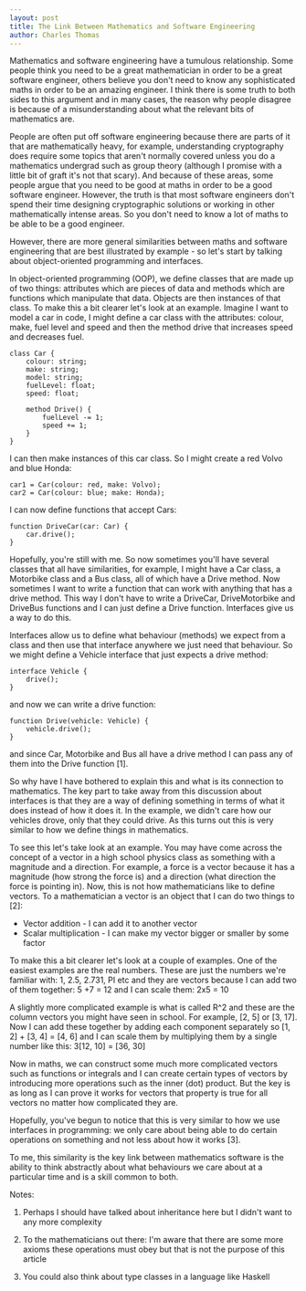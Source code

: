 ```yaml
---
layout: post
title: The Link Between Mathematics and Software Engineering
author: Charles Thomas
---
```


Mathematics and software engineering have a tumulous relationship. Some people think you need to be a great mathematician in order to be a great software engineer, others believe you don't need to know any sophisticated maths in order to be an amazing engineer. I think there is some truth to both sides to this argument and in many cases, the reason why people disagree is because of a misunderstanding about what the relevant bits of mathematics are.

People are often put off software engineering because there are parts of it that are mathematically heavy, for example, understanding cryptography does require some topics that aren't normally covered unless you do a mathematics undergrad such as group theory (although I promise with a little bit of graft it's not that scary). And because of these areas, some people argue that you need to be good at maths in order to be a good software engineer. However, the truth is that most software engineers don't spend their time designing cryptographic solutions or working in other mathematically intense areas. So you don't need to know a lot of maths to be able to be a good engineer.

However, there are more general similarities between maths and software engineering that are best illustrated by example - so let's start by talking about object-oriented programming and interfaces. 

In object-oriented programming (OOP), we define classes that are made up of two things: attributes which are pieces of data and methods which are functions which manipulate that data. Objects are then instances of that class. To make this a bit clearer let's look at an example. Imagine I want to model a car in code, I might define a car class with the attributes: colour, make, fuel level and speed and then the method drive that increases speed and decreases fuel. 

```
class Car {
	colour: string;
	make: string;
	model: string;
	fuelLevel: float;
	speed: float;

	method Drive() {
		fuelLevel -= 1;
		speed += 1;
	}
}
```

I can then make instances of this car class. So I might create a red Volvo and blue Honda: 
```
car1 = Car(colour: red, make: Volvo);
car2 = Car(colour: blue; make: Honda);
```

I can now define functions that accept Cars:
```
function DriveCar(car: Car) {
	car.drive();
}
```

Hopefully, you're still with me. So now sometimes you'll have several classes that all have similarities, for example, I might have a Car class, a Motorbike class and a Bus class, all of which have a Drive method. Now sometimes I want to write a function that can work with anything that has a drive method. This way I don't have to write a DriveCar, DriveMotorbike and DriveBus functions and I can just define a Drive function. Interfaces give us a way to do this.

Interfaces allow us to define what behaviour (methods) we expect from a class and then use that interface anywhere we just need that behaviour. So we might define a Vehicle interface that just expects a drive method:
```
interface Vehicle {
	drive();
}
```

and now we can write a drive function:
```
function Drive(vehicle: Vehicle) {
	vehicle.drive();
}
```

and since Car, Motorbike and Bus all have a drive method I can pass any of them into the Drive function [1].

So why have I have bothered to explain this and what is its connection to mathematics. The key part to take away from this discussion about interfaces is that they are a way of defining something in terms of what it does instead of how it does it. In the example, we didn't care how our vehicles drove, only that they could drive. As this turns out this is very similar to how we define things in mathematics.

To see this let's take look at an example. You may have come across the concept of a vector in a high school physics class as something with a magnitude and a direction. For example, a force is a vector because it has a magnitude (how strong the force is) and a direction (what direction the force is pointing in). Now, this is not how mathematicians like to define vectors. To a mathematician a vector is an object that I can do two things to [2]: 
* Vector addition - I can add it to another vector 
* Scalar multiplication - I can make my vector bigger or smaller by some factor

To make this a bit clearer let's look at a couple of examples. One of the easiest examples are the real numbers. These are just the numbers we're familiar with: 1, 2.5, 2.731, PI etc and they are vectors because I can add two of them together: 5 +7 = 12 and I can scale them: 2x5 = 10

A slightly more complicated example is what is called R^2 and these are the column vectors you might have seen in school. For example, [2, 5] or [3, 17]. Now I can add these together by adding each component separately so [1, 2] + [3, 4] = [4, 6] and I can scale them by multiplying them by a single number like this: 3[12, 10] = [36, 30]

Now in maths, we can construct some much more complicated vectors such as functions or integrals and I can create certain types of vectors by introducing more operations such as the inner (dot) product. But the key is as long as I can prove it works for vectors that property is true for all vectors no matter how complicated they are. 

Hopefully, you've begun to notice that this is very similar to how we use interfaces in programming: we only care about being able to do certain operations on something and not less about how it works [3].

To me, this similarity is the key link between mathematics software is the ability to think abstractly about what behaviours we care about at a particular time and is a skill common to both.

Notes:

1) Perhaps I should have talked about inheritance here but I didn't want to any more complexity

2) To the mathematicians out there: I'm aware that there are some more axioms these operations must obey but that is not the purpose of this article

3) You could also think about type classes in a language like Haskell

